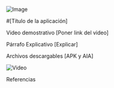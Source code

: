 ![Image](https://raw.githubusercontent.com/E3-Semana-Tec/ReporteAvances/master/Imagenes/tesla-logo-text-png-7_opt.png)

#[Título de la aplicación]

Video demostrativo
[Poner link del video]

Párrafo Explicativo 
[Explicar]

Archivos descargables 
[APK y AIA]

![Video](https://youtube.com/embed/8n84DjIJGkA)

Referencias 

